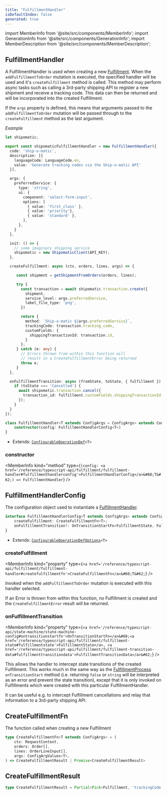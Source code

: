 ```yaml
---
title: "FulfillmentHandler"
isDefaultIndex: false
generated: true
---
```

<!-- This file was generated from the Vendure source. Do not modify. Instead, re-run the "docs:build" script -->
import MemberInfo from '@site/src/components/MemberInfo';
import GenerationInfo from '@site/src/components/GenerationInfo';
import MemberDescription from '@site/src/components/MemberDescription';


## FulfillmentHandler

<GenerationInfo sourceFile="packages/core/src/config/fulfillment/fulfillment-handler.ts" sourceLine="149" packageName="@bb-vendure/core" />

A FulfillmentHandler is used when creating a new <a href='/reference/typescript-api/entities/fulfillment#fulfillment'>Fulfillment</a>. When the `addFulfillmentToOrder` mutation
is executed, the specified handler will be used and it's `createFulfillment` method is called. This method
may perform async tasks such as calling a 3rd-party shipping API to register a new shipment and receive
a tracking code. This data can then be returned and will be incorporated into the created Fulfillment.

If the `args` property is defined, this means that arguments passed to the `addFulfillmentToOrder` mutation
will be passed through to the `createFulfillment` method as the last argument.

*Example*

```ts
let shipomatic;

export const shipomaticFulfillmentHandler = new FulfillmentHandler({
  code: 'ship-o-matic',
  description: [{
    languageCode: LanguageCode.en,
    value: 'Generate tracking codes via the Ship-o-matic API'
  }],

  args: {
    preferredService: {
      type: 'string',
      ui: {
        component: 'select-form-input',
        options: [
          { value: 'first_class' },
          { value: 'priority'},
          { value: 'standard' },
        ],
      },
    }
  },

  init: () => {
    // some imaginary shipping service
    shipomatic = new ShipomaticClient(API_KEY);
  },

  createFulfillment: async (ctx, orders, lines, args) => {

     const shipment = getShipmentFromOrders(orders, lines);

     try {
       const transaction = await shipomatic.transaction.create({
         shipment,
         service_level: args.preferredService,
         label_file_type: 'png',
       })

       return {
         method: `Ship-o-matic ${args.preferredService}`,
         trackingCode: transaction.tracking_code,
         customFields: {
           shippingTransactionId: transaction.id,
         }
       };
     } catch (e: any) {
       // Errors thrown from within this function will
       // result in a CreateFulfillmentError being returned
       throw e;
     }
  },

  onFulfillmentTransition: async (fromState, toState, { fulfillment }) => {
    if (toState === 'Cancelled') {
      await shipomatic.transaction.cancel({
        transaction_id: fulfillment.customFields.shippingTransactionId,
      });
    }
  }
});
```

```ts title="Signature"
class FulfillmentHandler<T extends ConfigArgs = ConfigArgs> extends ConfigurableOperationDef<T> {
    constructor(config: FulfillmentHandlerConfig<T>)
}
```
* Extends: <code><a href='/reference/typescript-api/configurable-operation-def/#configurableoperationdef'>ConfigurableOperationDef</a>&#60;T&#62;</code>



<div className="members-wrapper">

### constructor

<MemberInfo kind="method" type={`(config: <a href='/reference/typescript-api/fulfillment/fulfillment-handler#fulfillmenthandlerconfig'>FulfillmentHandlerConfig</a>&#60;T&#62;) => FulfillmentHandler`}   />




</div>


## FulfillmentHandlerConfig

<GenerationInfo sourceFile="packages/core/src/config/fulfillment/fulfillment-handler.ts" sourceLine="48" packageName="@bb-vendure/core" />

The configuration object used to instantiate a <a href='/reference/typescript-api/fulfillment/fulfillment-handler#fulfillmenthandler'>FulfillmentHandler</a>.

```ts title="Signature"
interface FulfillmentHandlerConfig<T extends ConfigArgs> extends ConfigurableOperationDefOptions<T> {
    createFulfillment: CreateFulfillmentFn<T>;
    onFulfillmentTransition?: OnTransitionStartFn<FulfillmentState, FulfillmentTransitionData>;
}
```
* Extends: <code><a href='/reference/typescript-api/configurable-operation-def/configurable-operation-def-options#configurableoperationdefoptions'>ConfigurableOperationDefOptions</a>&#60;T&#62;</code>



<div className="members-wrapper">

### createFulfillment

<MemberInfo kind="property" type={`<a href='/reference/typescript-api/fulfillment/fulfillment-handler#createfulfillmentfn'>CreateFulfillmentFn</a>&#60;T&#62;`}   />

Invoked when the `addFulfillmentToOrder` mutation is executed with this handler selected.

If an Error is thrown from within this function, no Fulfillment is created and the `CreateFulfillmentError`
result will be returned.
### onFulfillmentTransition

<MemberInfo kind="property" type={`<a href='/reference/typescript-api/state-machine/state-machine-config#ontransitionstartfn'>OnTransitionStartFn</a>&#60;<a href='/reference/typescript-api/fulfillment/fulfillment-state#fulfillmentstate'>FulfillmentState</a>, <a href='/reference/typescript-api/fulfillment/fulfillment-transition-data#fulfillmenttransitiondata'>FulfillmentTransitionData</a>&#62;`}   />

This allows the handler to intercept state transitions of the created Fulfillment. This works much in the
same way as the <a href='/reference/typescript-api/fulfillment/fulfillment-process#fulfillmentprocess'>FulfillmentProcess</a> `onTransitionStart` method (i.e. returning `false` or
`string` will be interpreted as an error and prevent the state transition), except that it is only invoked
on Fulfillments which were created with this particular FulfillmentHandler.

It can be useful e.g. to intercept Fulfillment cancellations and relay that information to a 3rd-party
shipping API.


</div>


## CreateFulfillmentFn

<GenerationInfo sourceFile="packages/core/src/config/fulfillment/fulfillment-handler.ts" sourceLine="33" packageName="@bb-vendure/core" />

The function called when creating a new Fulfillment

```ts title="Signature"
type CreateFulfillmentFn<T extends ConfigArgs> = (
    ctx: RequestContext,
    orders: Order[],
    lines: OrderLineInput[],
    args: ConfigArgValues<T>,
) => CreateFulfillmentResult | Promise<CreateFulfillmentResult>
```


## CreateFulfillmentResult

<GenerationInfo sourceFile="packages/core/src/config/fulfillment/fulfillment-handler.ts" sourceLine="23" packageName="@bb-vendure/core" />



```ts title="Signature"
type CreateFulfillmentResult = Partial<Pick<Fulfillment, 'trackingCode' | 'method' | 'customFields'>>
```
